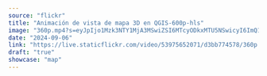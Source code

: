 ```yaml
---
source: "flickr"
title: "Animación de vista de mapa 3D en QGIS-600p-hls"
image: "360p.mp4?s=eyJpIjo1Mzk3NTY1MjA3MSwiZSI6MTcyODkxMTU5NSwicyI6ImQ1NzAwMDE2ZmIxNTM3OWZlMzEwZWY4NTE3MDYxNDQ4YjliMDhkOGIiLCJ2IjoxfQ.mp4"
date: "2024-09-06"
link: "https://live.staticflickr.com/video/53975652071/d3bb774578/360p.mp4?s=eyJpIjo1Mzk3NTY1MjA3MSwiZSI6MTcyODkxMTU5NSwicyI6ImQ1NzAwMDE2ZmIxNTM3OWZlMzEwZWY4NTE3MDYxNDQ4YjliMDhkOGIiLCJ2IjoxfQ"
draft: "true"
showcase: "map"
---
```

